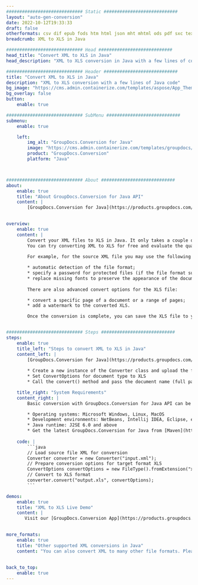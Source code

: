 ```yaml
---
############################# Static ############################
layout: "auto-gen-conversion"
date: 2022-10-12T19:33:33
draft: false
otherformats: csv dif epub fods htm html json mht mhtml ods pdf sxc tex tsv xlam xls xlsb xlsm xlsx xlt xltm xltx xml xps
breadcrumb: XML to XLS in Java

############################# Head ############################
head_title: "Convert XML to XLS in Java"
head_description: "XML to XLS conversion in Java with a few lines of code. Convert over 160 file formats using the GroupDocs document conversion API for Java"

############################# Header ############################
title: "Convert XML to XLS in Java"
description: "XML to XLS conversion with a few lines of Java code"
bg_image: "https://cms.admin.containerize.com/templates/aspose/App_Themes/V3/images/bg/header1.png"
bg_overlay: false
button:
    enable: true

############################# SubMenu ############################
submenu:
    enable: true

    left:
        img_alt: "GroupDocs.Conversion for Java"
        image: "https://cms.admin.containerize.com/templates/groupdocs/images/product-logos/90x90-noborder/groupdocs-conversion-java.png"
        product: "GroupDocs.Conversion"
        platform: "Java"



############################# About ############################
about:
    enable: true
    title: "About GroupDocs.Conversion for Java API"
    content: |
        [GroupDocs.Conversion for Java](https://products.groupdocs.com/conversion/java/) is an advanced file format conversion API for converting between popular image and document formats such as Microsoft Office, OpenDocument, PDF, HTML, email, CAD. and much more with just a few lines of code. The native API automatically detects the formats of the original documents and offers many options for customizing the converted documents. Along with the function of extracting information from a document, it also supports caching of the conversion results to the local disk by default. However, any type of cache storage can be supported by implementing the appropriate interfaces - Amazon S3, Dropbox, Google Drive, Windows Azure, Reddis, or any others.
    

overview:
    enable: true
    content: |
        Convert your XML files to XLS in Java. It only takes a couple of lines of Java code on any platform of your choice, such as Windows, Linux, macOS.
        You can try converting XML to XLS for free and evaluate the quality of the conversion results. Along with simple file conversion scripts, you can try more sophisticated options for loading the XML source file and storing the XLS output. 
        
        For example, for the source XML file you may use the following load options:

        * automatic detection of the file format;
        * specify a password for protected files (if the file format supports it);
        * replace missing fonts to preserve the appearance of the document.
        
        There are also advanced convert options for the XLS file:

        * convert a specific page of a document or a range of pages;
        * add a watermark to the converted XLS.

        Once the conversion is complete, you can save the XLS file to your local file path or to any third party storage such as FTP, Amazon S3, Google Drive, Dropbox etc. Please note - to convert XML to XLS, you do not need to install any additional software, such as MS Office, Open Office, Adobe Acrobat Reader etc.


############################# Steps ############################
steps:
    enable: true
    title_left: "Steps to convert XML to XLS in Java"
    content_left: |
        [GroupDocs.Conversion for Java](https://products.groupdocs.com/conversion/java/) allows developers to easily convert XML file to XLS with a few lines of code.
        
        * Create a new instance of the Converter class and upload the file XML with the full path
        * Set ConvertOptions for document type to XLS
        * Call the convert() method and pass the document name (full path) and format (XLS) as a parameter

    title_right: "System Requirements"
    content_right: |
        Basic conversion with GroupDocs.Conversion for Java API can be done with just a few lines of code. Our APIs are supported on all major platforms and operating systems. Before executing the code below, make sure you have the following prerequisites installed on your system.

        * Operating systems: Microsoft Windows, Linux, MacOS
        * Development environments: NetBeans, Intellij IDEA, Eclipse, etc.
        * Java runtime: J2SE 6.0 and above
        * Get the latest GroupDocs.Conversion for Java from [Maven](https://repository.groupdocs.com/webapp/#/artifacts/browse/tree/General/repo/com/groupdocs/groupdocs-conversion)
         
    code: |
        ```java    
        // Load source file XML for conversion
        Converter converter = new Converter("input.xml");
        // Prepare conversion options for target format XLS
        ConvertOptions convertOptions = new FileType().fromExtension("xls").getConvertOptions();
        // Convert to XLS format
        converter.convert("output.xls", convertOptions);
        ```

demos:
    enable: true
    title: "XML to XLS Live Demo"
    content: |
       Visit our [GroupDocs.Conversion App](https://products.groupdocs.app/conversion/family) website and try XML to XLS conversion now. The free demo has the following benefits
          

more_formats:
    enable: true
    title: "Other supported XML conversions in Java"
    content: "You can also convert XML to many other file formats. Please see the list below."
       
       
back_to_top:
    enable: true
---
```

